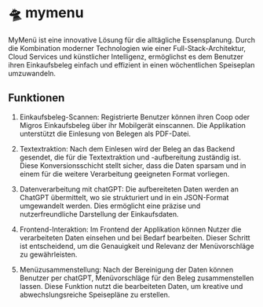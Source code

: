 # 🛸 mymenu

MyMenü ist eine innovative Lösung für die alltägliche Essensplanung. Durch die Kombination moderner Technologien wie einer Full-Stack-Architektur, Cloud Services und künstlicher Intelligenz, ermöglichst es dem Benutzer ihren Einkaufsbeleg einfach und effizient in einen wöchentlichen Speiseplan umzuwandeln.

## Funktionen

1. Einkaufsbeleg-Scannen: Registrierte Benutzer können ihren Coop oder Migros Einkaufsbeleg über ihr Mobilgerät einscannen. Die Applikation unterstützt die Einlesung von Belegen als PDF-Datei.

2. Textextraktion: Nach dem Einlesen wird der Beleg an das Backend gesendet, die für die Textextraktion und -aufbereitung zuständig ist. Diese Konversionsschicht stellt sicher, dass die Daten sparsam und in einem für die weitere Verarbeitung geeigneten Format vorliegen.

3. Datenverarbeitung mit chatGPT: Die aufbereiteten Daten werden an ChatGPT übermittelt, wo sie strukturiert und in ein JSON-Format umgewandelt werden. Dies ermöglicht eine präzise und nutzerfreundliche Darstellung der Einkaufsdaten.

4. Frontend-Interaktion: Im Frontend der Applikation können Nutzer die verarbeiteten Daten einsehen und bei Bedarf bearbeiten. Dieser Schritt ist entscheidend, um die Genauigkeit und Relevanz der Menüvorschläge zu gewährleisten.

5. Menüzusammenstellung: Nach der Bereinigung der Daten können Benutzer per chatGPT, Menüvorschläge für den Beleg zusammenstellen lassen. Diese Funktion nutzt die bearbeiteten Daten, um kreative und abwechslungsreiche Speisepläne zu erstellen.
